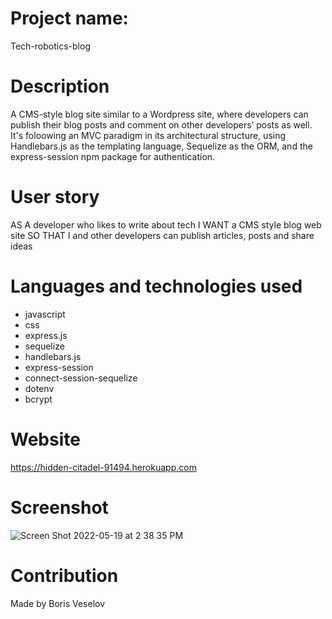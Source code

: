 # Project name: 

Tech-robotics-blog

# Description

A CMS-style blog site similar to a Wordpress site, where developers can publish their blog posts and comment on other developers’ posts as well. It's foloowing an MVC paradigm in its architectural structure, using Handlebars.js as the templating language, Sequelize as the ORM, and the express-session npm package for authentication.

# User story

AS A developer who likes to write about tech
I WANT a CMS style blog web site
SO THAT I and other developers can publish articles, posts and share ideas

# Languages and technologies used

* javascript
* css
* express.js
* sequelize
* handlebars.js
* express-session
* connect-session-sequelize
* dotenv
* bcrypt

# Website

 https://hidden-citadel-91494.herokuapp.com

# Screenshot

![Screen Shot 2022-05-19 at 2 38 35 PM](https://user-images.githubusercontent.com/96749114/169424892-aa4a5cd0-a1cd-4586-aaa3-ed6502e83f98.png)

# Contribution

Made by Boris Veselov
